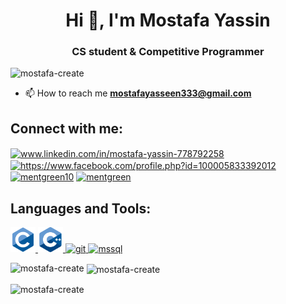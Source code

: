 <h1 align="center">Hi 👋, I'm Mostafa Yassin</h1>
<h3 align="center">CS student & Competitive Programmer</h3>

<p align="left"> <img src="https://komarev.com/ghpvc/?username=mostafa-create&label=Profile%20views&color=0e75b6&style=flat" alt="mostafa-create" /> </p>

- 📫 How to reach me **mostafayasseen333@gmail.com**

<h2 align="left">Connect with me:</h2>
<p align="left">
<a href="https://linkedin.com/in/www.linkedin.com/in/mostafa-yassin-778792258" target="blank"><img align="center" src="https://raw.githubusercontent.com/rahuldkjain/github-profile-readme-generator/master/src/images/icons/Social/linked-in-alt.svg" alt="www.linkedin.com/in/mostafa-yassin-778792258" height="30" width="40" /></a>
<a href="https://fb.com/https://www.facebook.com/profile.php?id=100005833392012" target="blank"><img align="center" src="https://raw.githubusercontent.com/rahuldkjain/github-profile-readme-generator/master/src/images/icons/Social/facebook.svg" alt="https://www.facebook.com/profile.php?id=100005833392012" height="30" width="40" /></a>
<a href="https://www.codechef.com/users/mentgreen10" target="blank"><img align="center" src="https://cdn.jsdelivr.net/npm/simple-icons@3.1.0/icons/codechef.svg" alt="mentgreen10" height="30" width="40" /></a>
<a href="https://codeforces.com/profile/mentgreen" target="blank"><img align="center" src="https://raw.githubusercontent.com/rahuldkjain/github-profile-readme-generator/master/src/images/icons/Social/codeforces.svg" alt="mentgreen" height="30" width="40" /></a>
</p>

<h2 align="left">Languages and Tools:</h2>
<p align="left"> <a href="https://www.cprogramming.com/" target="_blank" rel="noreferrer"> <img src="https://raw.githubusercontent.com/devicons/devicon/master/icons/c/c-original.svg" alt="c" width="40" height="40"/> </a> <a href="https://www.w3schools.com/cpp/" target="_blank" rel="noreferrer"> <img src="https://raw.githubusercontent.com/devicons/devicon/master/icons/cplusplus/cplusplus-original.svg" alt="cplusplus" width="40" height="40"/> </a> <a href="https://git-scm.com/" target="_blank" rel="noreferrer"> <img src="https://www.vectorlogo.zone/logos/git-scm/git-scm-icon.svg" alt="git" width="40" height="40"/> </a> <a href="https://www.microsoft.com/en-us/sql-server" target="_blank" rel="noreferrer"> <img src="https://www.svgrepo.com/show/303229/microsoft-sql-server-logo.svg" alt="mssql" width="40" height="40"/> </a> </p>

<p><img align="left" src="https://github-readme-stats.vercel.app/api/top-langs?username=mostafa-create&show_icons=true&locale=en&layout=compact" alt="mostafa-create" /></p>

<p>&nbsp;<img align="center" src="https://github-readme-stats.vercel.app/api?username=mostafa-create&show_icons=true&locale=en" alt="mostafa-create" /></p>

<p><img align="center" src="https://github-readme-streak-stats.herokuapp.com/?user=mostafa-create&" alt="mostafa-create" /></p>
